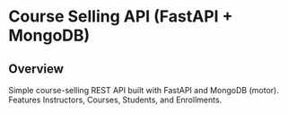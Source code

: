 # Course Selling API (FastAPI + MongoDB)

## Overview
Simple course-selling REST API built with FastAPI and MongoDB (motor). Features Instructors, Courses, Students, and Enrollments.
